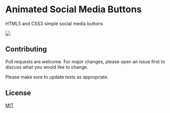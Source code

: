 # Animated Social Media Buttons
HTML5 and CSS3 simple social media buttons

![](https://raw.githubusercontent.com/victorcesca/Social-Media-btns-Animation/master/SocialMediaButtons.png?token=AKCNJMAAKAD4TJVQYQ2GY7C5G42JU)

## Contributing
Pull requests are welcome. For major changes, please open an issue first to discuss what you would like to change.

Please make sure to update tests as appropriate.

## License
[MIT](https://choosealicense.com/licenses/mit/)